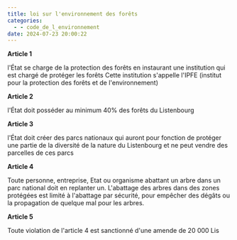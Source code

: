 ```yaml
---
title: loi sur l'environnement des forêts
categories:
  - - code_de_l_environnement
date: 2024-07-23 20:00:22
---
```



__Article 1__

l'État se charge de la protection des forêts en instaurant une institution qui est chargé de protéger les forêts
Cette institution s'appelle l'IPFE (institut pour la protection des forêts et de l'environnement)

__Article 2__

l'État doit posséder au minimum 40% des forêts du Listenbourg

__Article 3__

l'État doit créer des parcs nationaux qui auront pour fonction de protéger une partie de la diversité de la nature du Listenbourg et ne peut vendre des parcelles de ces parcs

__Article 4__ 

Toute personne, entreprise, Etat ou organisme abattant un arbre dans un parc national doit en replanter un. L'abattage des arbres dans des zones protégées est limité à l'abattage par sécurité, pour empêcher des dégâts ou la propagation de quelque mal pour les arbres.


__Article 5__

Toute violation de l'article 4 est sanctionné d'une amende de 20 000 Lis